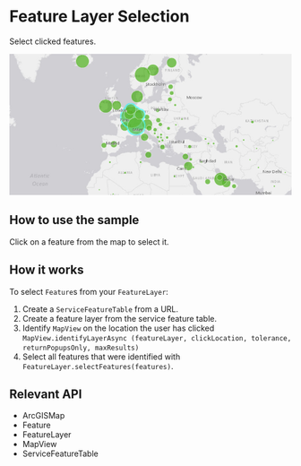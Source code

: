 # Feature Layer Selection

Select clicked features.

![](FeatureLayerSelection.png)

## How to use the sample

Click on a feature from the map to select it.

## How it works

To select `Feature`s from your `FeatureLayer`:


1.  Create a `ServiceFeatureTable` from a URL.
2.  Create a feature layer from the service feature table.
3.  Identify `MapView` on the location the user has clicked `MapView.identifyLayerAsync
  (featureLayer, clickLocation, tolerance, returnPopupsOnly, maxResults)
  `
4.  Select all features that were identified with `FeatureLayer.selectFeatures(features)`.


## Relevant API


*   ArcGISMap
*   Feature
*   FeatureLayer
*   MapView
*   ServiceFeatureTable

